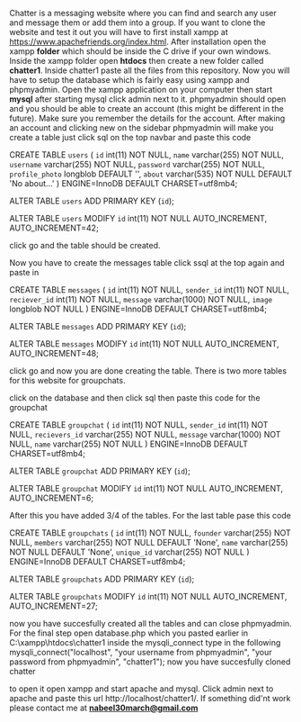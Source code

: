 Chatter is a messaging website where you can find and search any user and message them or add them into a group. If you want to clone the website and test it out
you will have to first install xampp at https://www.apachefriends.org/index.html. After installation open the xampp <b>folder</b> which should be inside the C drive 
if your own windows. Inside the xampp folder open <b>htdocs</b> then create a new folder called <b>chatter1</b>. Inside chatter1 paste all the files from this repository.
Now you will have to setup the database which is fairly easy using xampp and phpmyadmin. Open the xampp application on your computer then start <b>mysql</b> after
starting mysql click admin next to it. phpmyadmin should open and you should be able to create an account (this might be different in the future). Make sure you remember
the details for the account. After making an account and clicking new on the sidebar phpmyadmin will make you create a table just click sql on the top navbar and paste this code

CREATE TABLE `users` (
  `id` int(11) NOT NULL,
  `name` varchar(255) NOT NULL,
  `username` varchar(255) NOT NULL,
  `password` varchar(255) NOT NULL,
  `profile_photo` longblob DEFAULT '',
  `about` varchar(535) NOT NULL DEFAULT 'No about...'
) ENGINE=InnoDB DEFAULT CHARSET=utf8mb4;

ALTER TABLE `users`
  ADD PRIMARY KEY (`id`);
  
ALTER TABLE `users`
  MODIFY `id` int(11) NOT NULL AUTO_INCREMENT, AUTO_INCREMENT=42;
  

click go and the table should be created. 

Now you have to create the messages table click ssql at the top again and paste in

CREATE TABLE `messages` (
  `id` int(11) NOT NULL,
  `sender_id` int(11) NOT NULL,
  `reciever_id` int(11) NOT NULL,
  `message` varchar(1000) NOT NULL,
  `image` longblob NOT NULL
) ENGINE=InnoDB DEFAULT CHARSET=utf8mb4;

ALTER TABLE `messages`
  ADD PRIMARY KEY (`id`);
  
ALTER TABLE `messages`
MODIFY `id` int(11) NOT NULL AUTO_INCREMENT, AUTO_INCREMENT=48;


click go and now you are done creating the table. There is two more tables for this website for groupchats.

click on the database and then click sql then paste this code for the groupchat

CREATE TABLE `groupchat` (
  `id` int(11) NOT NULL,
  `sender_id` int(11) NOT NULL,
  `recievers_id` varchar(255) NOT NULL,
  `message` varchar(1000) NOT NULL,
  `name` varchar(255) NOT NULL
) ENGINE=InnoDB DEFAULT CHARSET=utf8mb4;

ALTER TABLE `groupchat`
  ADD PRIMARY KEY (`id`);
  
  ALTER TABLE `groupchat`
  MODIFY `id` int(11) NOT NULL AUTO_INCREMENT, AUTO_INCREMENT=6;
  
  After this you have added 3/4 of the tables. For the last table pase this code
  
  CREATE TABLE `groupchats` (
  `id` int(11) NOT NULL,
  `founder` varchar(255) NOT NULL,
  `members` varchar(255) NOT NULL DEFAULT 'None',
  `name` varchar(255) NOT NULL DEFAULT 'None',
  `unique_id` varchar(255) NOT NULL
) ENGINE=InnoDB DEFAULT CHARSET=utf8mb4;

ALTER TABLE `groupchats`
  ADD PRIMARY KEY (`id`);
  
  ALTER TABLE `groupchats`
  MODIFY `id` int(11) NOT NULL AUTO_INCREMENT, AUTO_INCREMENT=27;
  
  now you have succesfully created all the tables and can close phpmyadmin. For the final step open database.php which you pasted earlier in C:\xampp\htdocs\chatter1
  inside the mysqli_connect type in the following
  mysqli_connect("localhost", "your username from phpmyadmin", "your password from phpmyadmin", "chatter1");
  now you have succesfully cloned chatter
  
  to open it open xampp and start apache and mysql. Click admin next to apache and paste this url http://localhost/chatter1/. If something did'nt work please contact me at <b>nabeel30march@gmail.com</b>
  

